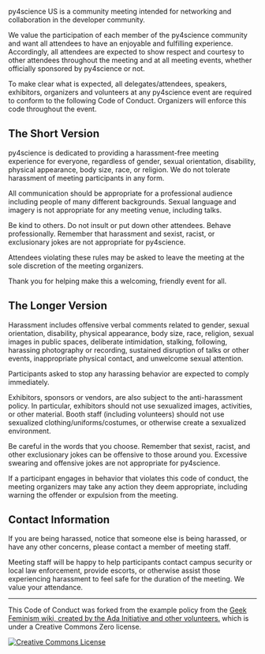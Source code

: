 py4science US is a community meeting intended for networking and collaboration in the developer community.

We value the participation of each member of the py4science community and want all attendees to have an enjoyable and fulfilling experience. Accordingly, all attendees are expected to show respect and courtesy to other attendees throughout the meeting and at all meeting events, whether officially sponsored by py4science or not.

To make clear what is expected, all delegates/attendees, speakers, exhibitors, organizers and volunteers at any py4science event are required to conform to the following Code of Conduct. Organizers will enforce this code throughout the event.

The Short Version
-----------------

py4science is dedicated to providing a harassment-free meeting experience for everyone, regardless of gender, sexual orientation, disability, physical appearance, body size, race, or religion. We do not tolerate harassment of meeting participants in any form.

All communication should be appropriate for a professional audience including people of many different backgrounds. Sexual language and imagery is not appropriate for any meeting venue, including talks.

Be kind to others. Do not insult or put down other attendees. Behave professionally. Remember that harassment and sexist, racist, or exclusionary jokes are not appropriate for py4science.

Attendees violating these rules may be asked to leave the meeting at the sole discretion of the meeting organizers.

Thank you for helping make this a welcoming, friendly event for all.

The Longer Version
------------------

Harassment includes offensive verbal comments related to gender, sexual orientation, disability, physical appearance, body size, race, religion, sexual images in public spaces, deliberate intimidation, stalking, following, harassing photography or recording, sustained disruption of talks or other events, inappropriate physical contact, and unwelcome sexual attention.

Participants asked to stop any harassing behavior are expected to comply immediately.

Exhibitors, sponsors or vendors, are also subject to the anti-harassment policy. In particular, exhibitors should not use sexualized images, activities, or other material. Booth staff (including volunteers) should not use sexualized clothing/uniforms/costumes, or otherwise create a sexualized environment.

Be careful in the words that you choose. Remember that sexist, racist, and other exclusionary jokes can be offensive to those around you. Excessive swearing and offensive jokes are not appropriate for py4science.

If a participant engages in behavior that violates this code of conduct, the meeting organizers may take any action they deem appropriate, including warning the offender or expulsion from the meeting.

Contact Information
-------------------

If you are being harassed, notice that someone else is being harassed, or have any other concerns, please contact a member of meeting staff. 


Meeting staff will be happy to help participants contact campus security or local law enforcement, provide escorts, or otherwise assist those experiencing harassment to feel safe for the duration of the meeting. We value your attendance.

-------

This Code of Conduct was forked from the example policy from the [Geek Feminism wiki, created by the Ada Initiative and other volunteers.](http://geekfeminism.wikia.com/wiki/Meeting_anti-harassment/Policy) which is under a Creative Commons Zero license.

<a rel="license" href="http://creativecommons.org/licenses/by/3.0/"><img alt="Creative Commons License" style="border-width:0" src="http://i.creativecommons.org/l/by/3.0/88x31.png" /></a>

